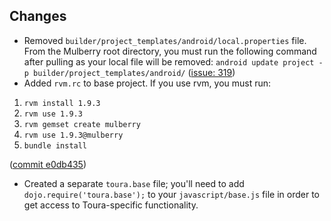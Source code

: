 ## Changes
* Removed `builder/project_templates/android/local.properties` file. From the Mulberry root directory, you must run the following command after pulling as your local file will be removed:
`android update project -p builder/project_templates/android/`
([issue: 319](https://github.com/Toura/mulberry/pull/319))
* Added `rvm.rc` to base project. If you use rvm, you must run:
 
 1. `rvm install 1.9.3`
 1. `rvm use 1.9.3`
 1. `rvm gemset create mulberry`
 1. `rvm use 1.9.3@mulberry`
 1. `bundle install`
 
 ([commit e0db435](https://github.com/Toura/mulberry/commit/e0db4350f7c2a27ae234bb27595c793b40025900))

* Created a separate `toura.base` file; you'll need to add `dojo.require('toura.base');` to your `javascript/base.js` file in order to get access to Toura-specific functionality.